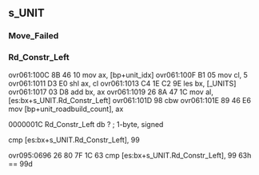 






## s_UNIT


### Move_Failed


### Rd_Constr_Left

ovr061:100C 8B 46 10                                        mov     ax, [bp+unit_idx]
ovr061:100F B1 05                                           mov     cl, 5
ovr061:1011 D3 E0                                           shl     ax, cl
ovr061:1013 C4 1E C2 9E                                     les     bx, [_UNITS]
ovr061:1017 03 D8                                           add     bx, ax
ovr061:1019 26 8A 47 1C                                     mov     al, [es:bx+s_UNIT.Rd_Constr_Left]
ovr061:101D 98                                              cbw
ovr061:101E 89 46 E6                                        mov     [bp+unit_roadbuild_count], ax

0000001C Rd_Constr_Left db ?                     ; 1-byte, signed

cmp     [es:bx+s_UNIT.Rd_Constr_Left], 99

ovr095:0696 26 80 7F 1C 63                                  cmp     [es:bx+s_UNIT.Rd_Constr_Left], 99
63h == 99d




    